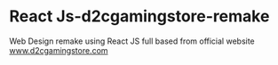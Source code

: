 # React Js-d2cgamingstore-remake
Web Design remake using React JS full based from official website www.d2cgamingstore.com
